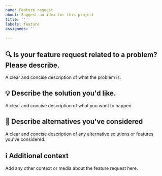 ```yaml
---
name: Feature request
about: Suggest an idea for this project
title: ''
labels: feature
assignees: ''

---
```


## 🔍 Is your feature request related to a problem? Please describe.

A clear and concise description of what the problem is.

## 💡 Describe the solution you'd like.

A clear and concise description of what you want to happen.

## 🔁 Describe alternatives you've considered

A clear and concise description of any alternative solutions or features you've considered.

## ℹ Additional context

Add any other context or media about the feature request here.

